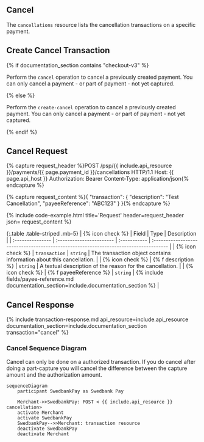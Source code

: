 ## Cancel

The `cancellations` resource lists the cancellation transactions on a
specific payment.

## Create Cancel Transaction

{% if documentation_section contains "checkout-v3" %}

Perform the `cancel` operation to cancel a previously created payment.
You can only cancel a payment - or part of payment - not yet captured.

{% else %}

Perform the `create-cancel` operation to cancel a previously created payment.
You can only cancel a payment - or part of payment - not yet captured.

{% endif %}

## Cancel Request

{% capture request_header %}POST /psp/{{ include.api_resource }}/payments/{{ page.payment_id }}/cancellations HTTP/1.1
Host: {{ page.api_host }}
Authorization: Bearer <AccessToken>
Content-Type: application/json{% endcapture %}

{% capture request_content %}{
    "transaction": {
        "description": "Test Cancellation",
        "payeeReference": "ABC123"
    }
}{% endcapture %}

{% include code-example.html
    title='Request'
    header=request_header
    json= request_content
    %}

{:.table .table-striped .mb-5}
| {% icon check %}︎ | Field                    | Type         | Description                                                                           |
| :--------------- | :----------------------- | :----------- | :------------------------------------------------------------------------------------ |
| {% icon check %}︎ | `transaction`            | `string`     | The transaction object contains information about this cancellation.                  |
| {% icon check %}︎ | {% f description %}    | `string`     | A textual description of the reason for the cancellation.                             |
| {% icon check %}︎ | {% f payeeReference %} | `string` | {% include fields/payee-reference.md documentation_section=include.documentation_section %} |

## Cancel Response

{% include transaction-response.md api_resource=include.api_resource
documentation_section=include.documentation_section transaction="cancel" %}

### Cancel Sequence Diagram

Cancel can only be done on a authorized transaction.
If you do cancel after doing a part-capture you will cancel the difference
between the capture amount and the authorization amount.

```mermaid
sequenceDiagram
    participant SwedbankPay as Swedbank Pay

    Merchant->>SwedbankPay: POST < {{ include.api_resource }} cancellation>
    activate Merchant
    activate SwedbankPay
    SwedbankPay-->>Merchant: transaction resource
    deactivate SwedbankPay
    deactivate Merchant
```
